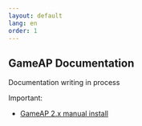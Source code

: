 ```yaml
---
layout: default
lang: en
order: 1
---
```


## GameAP Documentation

Documentation writing in process

Important:
* [GameAP 2.x manual install](/en/manual_install.html)